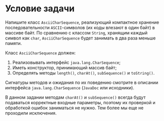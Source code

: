 # Условие задачи

Напишите класс `AsciiCharSequence`, реализующий компактное хранение последовательности 
`ASCII`-символов (их коды влезают в один байт) в массиве байт. По сравнению с классом `String`, 
хранящим каждый символ как `char`, `AsciiCharSequence` будет занимать в два раза меньше памяти.

Класс `AsciiCharSequence` должен:

1. Реализовывать интерфейс `java.lang.CharSequence`;
2. Иметь конструктор, принимающий массив байт;
3. Определять методы `length()`, `charAt()`, `subSequence()` и `toString()`.

Сигнатуры методов и ожидания по их поведению смотрите в описании интерфейса `java.lang.CharSequence` 
(`JavaDoc` или исходники).

В данном задании методам `charAt()` и `subSequence()` всегда будут подаваться корректные входные параметры, 
поэтому их проверкой и обработкой ошибок заниматься не нужно. Тем более мы еще не проходили исключения.
